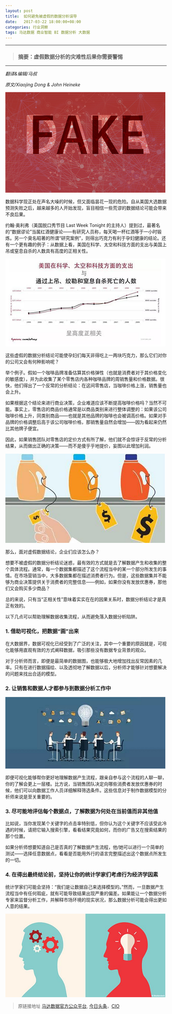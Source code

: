 ```yaml
---
layout: post
title:  如何避免被虚假的数据分析误导
date:   2017-03-22 18:00:00+08:00
categories: 行业洞察
tags: 马达数据 商业智能 BI 数据分析 大数据
---
```


---------
> ### 摘要：虚假数据分析的灾难性后果你需要警惕
--------

*翻译&编辑/马叔*

*原文/Xiaojing Dong & John Heineke*


![虚假数据分析](/images/2017/3/22/1.jpg)


数据科学现正处在声名大噪的时候，但又面临昙花一现的危险。自从美国大选数据预测失败之后，越来越多的人开始发现，盲目相信一些荒谬的数据结论可能会带来不良后果。


约翰·奥利弗（美国脱口秀节目 Last Week Tonight 的主持人）提到过，最著名的“数据谬论”当属红酒健康论——有研究人员称，每天喝一杯红酒等于一小时锻炼。另一个臭名昭著的所谓“研究案例”，则得出巧克力有利于孕妇健康的结论。还有一个更有趣的例子：从数据上看，美国在科学、太空和科技方面的支出与美国上吊或窒息自杀的人数具有高度的正相关性。


![错误的数据分析案例：美国科技支出与自杀人数正相关图](/images/2017/3/22/2.png)


这些虚假的数据分析结论可能使孕妇们每天非得吃上一两块巧克力，那么它们对你的公司又会有何种影响呢？


举个例子。假如一个咖啡品牌准备估算其价格弹性（也就是消费者对于其价格变化的敏感度），并为此收集了某个零售店内各种咖啡品牌的周销售量和价格数据。很快，他们得出了一个反常的分析结论：在这间零售店，当咖啡价格上涨，销售量也会上升。


如果根据这个结论来进行商业决策，企业难道应该不断提高咖啡价格吗？当然不可能。事实上，零售店的商品价格通常是以商品类别来进行整体调整的：如果该公司咖啡价格上升，同类别商品——也就是其他品牌的咖啡也会被调高价格。如果对手品牌的价格调整后高于该公司咖啡价格，那销售量自然会增加——因为看起来仍然比其他牌子便宜。


因此，如果销售团队对零售店的定价方式有所了解，他们就不会惊讶于反常的分析结果，从而做出正确的决策——而不是傻乎乎地提价，妄图以此增加利润。


![超市零售价格对比](/images/2017/3/22/3.png)


那么，面对虚假数据结论，企业们应该怎么办？


想要不被虚假的数据分析结论迷惑，最有效的方式就是去了解数据产生和收集的整个具体流程。通常，每一个数据集都描述了这个流程当中的某一个部分所发生的事情。在市场营销当中，大多数据集都在描述消费者行为。但是，这些数据集并不能够为商业决策提供关于消费者的完整信息——例如，如果你没有发放优惠券，那他们又会购买多少商品？


总的来说，只有当“正相关性”意味着实实在在的因果关系时，数据分析结论才是真正有效的。


以下几点可以帮助理解数据收集流程，从而避免落入数据分析陷阱。


### 1. 借助可视化，把数据“画”出来


在大数据界，数据可视化已经受到了广泛的关注，其中一个重要的原因就是，可视化能够用直观有效的方式阐释数据，吸引那些没有数据专业背景的观众。


对于分析师而言，即便是最简单的数据图，也能够极大地增加找出反常因素的几率。只有在进行数据描绘、以及透彻地了解数据以后，分析师才能够针对想要解决的问题来找出合适的模型。


### 2. 让销售和数据人才都参与到数据分析工作中


![让销售团队加入数据分析](/images/2017/3/22/4.png)


即便可视化能够帮你更好地理解数据产生流程，跟亲自参与这个流程的人聊一聊，你的了解会更上一层楼。比方说，当销售团队决定向哪些消费者发放优惠券的时候，他们可以向数据工作人员详细解释筛选条件。这些信息对于制作数据模型的分析师来说是至关重要的。


### 3. 尽可能地评估每个数据点，了解数据为何处在当前值而非其他值


比如说，当你发现某个关键字的点击率特别低，但你认为这个关键字不应该受此冷遇的时候，请把它输入搜索引擎，看看结果究竟如何，而你的广告又在搜索结果的那个位置。


如果分析师想要知道自己是否真的了解数据产生流程，他/她可以进行一个简单的测试——选择任意数据点，看看是否能用外行的语言完整描述出这个数据点所发生的一切。


### 4. 在得出最终结论前，坚持让你的统计学家们考虑行为经济学因素


统计学家们可能会坚持：“我们是让数据自己来选择模型的。”然而，一旦数据产生流程当中有任何瑕疵，就有可能导致结果出现严重的偏差。如果能让一个数据分析专家来监督分析工作，并解释市场环境的现实状况，那么数据分析可能会得出更如人意的结果。


![请统计学家们考虑经济学因素](/images/2017/3/22/5.png)


> 原链接地址 [马达数据官方公众平台](https://mp.weixin.qq.com/s?__biz=MzIyOTEwMDA1Mw==&mid=2650453362&idx=1&sn=01f54ca7cf58c6a1151c09c571766a80&key=5b074b6c438e45e86b48502af4575aee377e5ff6e4698c3e66dd269ddca2a8cc7cd54a643ed39fd0c2061738e151e80c526c37d3d3ad69aeaa61b028b624912e4e8a00b1aac7da142e20d04dcfdfdaed&ascene=0&uin=MTgyMDI1MzUwMA%3D%3D&devicetype=iMac+MacBook9%2C1+OSX+OSX+10.12.1+build(16B2555)&version=12000510&nettype=WIFI&fontScale=100&pass_ticket=dPItHV26AR%2BtWozI9qkzBQENUgAZ3p%2F%2B8qUfoQydTeDTFlP8dsLyK1H7jnwHHS7L),  [今日头条](http://www.toutiao.com/i6400159524505780738/)，[CIO](http://www.cio.com/article/3138543/business-analytics/beware-dodgy-data-analysis.html)
